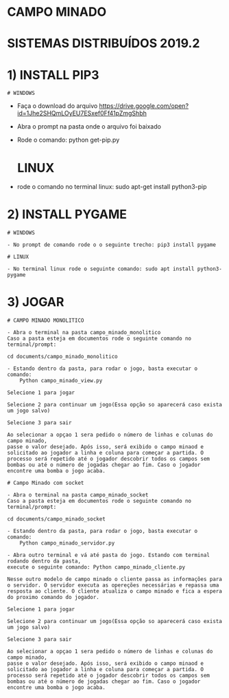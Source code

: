 # CAMPO MINADO

# SISTEMAS DISTRIBUÍDOS 2019.2 

# 1) INSTALL PIP3

    # WINDOWS

 - Faça o download do arquivo https://drive.google.com/open?id=1Jhe2SHQmLOyEU7ESxef0Ff41pZmgShbh
 - Abra o prompt na pasta onde o arquivo foi baixado
 - Rode o comando:  python get-pip.py

    # LINUX

 - rode o comando no terminal linux: sudo apt-get install python3-pip

 # 2) INSTALL PYGAME 

    # WINDOWS

    - No prompt de comando rode o o seguinte trecho: pip3 install pygame
    
    # LINUX

    - No terminal linux rode o seguinte comando: sudo apt install python3-pygame

# 3) JOGAR

    # CAMPO MINADO MONOLITICO

    - Abra o terminal na pasta campo_minado_monolitico
    Caso a pasta esteja em documentos rode o seguinte comando no terminal/prompt: 
    
    cd documents/campo_minado_monolitico

    - Estando dentro da pasta, para rodar o jogo, basta executar o comando:
        Python campo_minado_view.py

    Selecione 1 para jogar

    Selecione 2 para continuar um jogo(Essa opção so aparecerá caso exista um jogo salvo)

    Selecione 3 para sair

    Ao selecionar a opçao 1 sera pedido o número de linhas e colunas do campo minado,
    passe o valor desejado. Após isso, será exibido o campo minaod e solicitado ao jogador a linha e coluna para começar a partida. O processo será repetido até o jogador descobrir todos os campos sem bombas ou até o número de jogadas chegar ao fim. Caso o jogador encontre uma bomba o jogo acaba.

    # Campo Minado com socket

    - Abra o terminal na pasta campo_minado_socket
    Caso a pasta esteja em documentos rode o seguinte comando no terminal/prompt: 
    
    cd documents/campo_minado_socket

    - Estando dentro da pasta, para rodar o jogo, basta executar o comando:
        Python campo_minado_servidor.py
    
    - Abra outro terminal e vá até pasta do jogo. Estando com terminal rodando dentro da pasta,
    execute o seguinte comando: Python campo_minado_cliente.py

    Nesse outro modelo de campo minado o cliente passa as informações para o servidor. O servidor executa as opereções necessárias e repassa uma resposta ao cliente. O cliente atualiza o campo minado e fica a espera do proximo comando do jogador.

    Selecione 1 para jogar

    Selecione 2 para continuar um jogo(Essa opção so aparecerá caso exista um jogo salvo)

    Selecione 3 para sair

    Ao selecionar a opçao 1 sera pedido o número de linhas e colunas do campo minado,
    passe o valor desejado. Após isso, será exibido o campo minaod e solicitado ao jogador a linha e coluna para começar a partida. O processo será repetido até o jogador descobrir todos os campos sem bombas ou até o número de jogadas chegar ao fim. Caso o jogador encontre uma bomba o jogo acaba.

 
